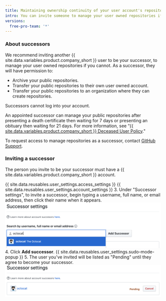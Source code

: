 ```yaml
---
title: Maintaining ownership continuity of your user account's repositories
intro: You can invite someone to manage your user owned repositories if you are not able to.
versions:
  free-pro-team: '*'
---
```


### About successors

We recommend inviting another {{ site.data.variables.product.company_short }} user to be your successor, to manage your user owned repositories if you cannot. As a successor, they will have permission to:

- Archive your public repositories.
- Transfer your public repositories to their own user owned account.
- Transfer your public repositories to an organization where they can create repositories.

Successors cannot log into your account.

An appointed successor can manage your public repositories after presenting a death certificate then waiting for 7 days or presenting an obituary then waiting for 21 days. For more information, see “[{{ site.data.variables.product.company_short }} Deceased User Policy](/github/site-policy/github-deceased-user-policy)."

To request access to manage repositories as a successor, contact [GitHub Support](https://support.github.com/contact).

### Inviting a successor
The person you invite to be your successor must have a {{ site.data.variables.product.company_short }} account.

{{ site.data.reusables.user_settings.access_settings }}
{{ site.data.reusables.user_settings.account_settings }}
3. Under "Successor settings", to invite a successor, begin typing a username, full name, or email address, then click their name when it appears. ![Successor invitation search field](/assets/images/help/settings/settings-invite-successor-search-field.png)
4. Click **Add successor**.
{{ site.data.reusables.user_settings.sudo-mode-popup }}
5. The user you've invited will be listed as "Pending" until they agree to become your successor. ![Pending successor invitation](/assets/images/help/settings/settings-pending-successor.png)
